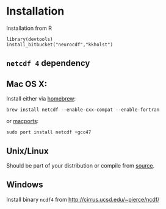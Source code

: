 # Installation

Installation from R

    library(devtools)
    install_bitbucket("neurocdf","kkholst")

## `netcdf 4` dependency

## Mac OS X:

Install either via [homebrew](http://brew.sh):

    brew install netcdf --enable-cxx-compat --enable-fortran

or [macports](http://www.macports.org/%E2%80%8E):

    sudo port install netcdf +gcc47

## Unix/Linux

Should be part of your distribution or compile from [source](http://www.unidata.ucar.edu/downloads/netcdf/index.jsp).

## Windows

Install binary `ncdf4` from <http://cirrus.ucsd.edu/~pierce/ncdf/>
